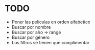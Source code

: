# TODO

- Poner las películas en orden alfabetico
- Buscar por nombre
- Buscar por año -> range
- Buscar por género
- Los filtros se tienen que cumplimentar

